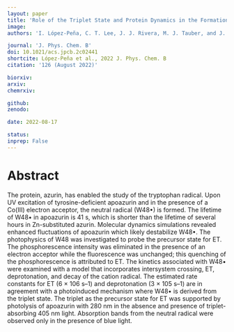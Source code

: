 ```yaml
---
layout: paper
title: 'Role of the Triplet State and Protein Dynamics in the Formation and Stability of the Tryptophan Radical in an Apoazurin Mutant'
image: 
authors: 'I. López-Peña, C. T. Lee, J. J. Rivera, M. J. Tauber, and J. E. Kim<sup>$</sup>'

journal: 'J. Phys. Chem. B'
doi: 10.1021/acs.jpcb.2c02441
shortcite: López-Peña et al., 2022 J. Phys. Chem. B
citation: '126 (August 2022)'

biorxiv: 
arxiv: 
chemrxiv: 

github: 
zenodo: 

date: 2022-08-17

status: 
inprep: False
---
```


# Abstract

The protein, azurin, has enabled the study of the tryptophan radical. Upon UV excitation of tyrosine-deficient apoazurin and in the presence of a Co(III) electron acceptor, the neutral radical (W48•) is formed. The lifetime of W48• in apoazurin is 41 s, which is shorter than the lifetime of several hours in Zn-substituted azurin. Molecular dynamics simulations revealed enhanced fluctuations of apoazurin which likely destabilize W48•. The photophysics of W48 was investigated to probe the precursor state for ET. The phosphorescence intensity was eliminated in the presence of an electron acceptor while the fluorescence was unchanged; this quenching of the phosphorescence is attributed to ET. The kinetics associated with W48• were examined with a model that incorporates intersystem crossing, ET, deprotonation, and decay of the cation radical. The estimated rate constants for ET (6 × 106 s–1) and deprotonation (3 × 105 s–1) are in agreement with a photoinduced mechanism where W48• is derived from the triplet state. The triplet as the precursor state for ET was supported by photolysis of apoazurin with 280 nm in the absence and presence of triplet-absorbing 405 nm light. Absorption bands from the neutral radical were observed only in the presence of blue light.
